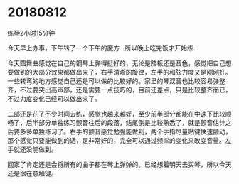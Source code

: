 # 20180812

练琴2小时15分钟

今天早上办事，下午转了一个下午的魔方...所以晚上吃完饭才开始练...

今天圆舞曲感觉在自己的钢琴上弹得挺好的，无论是踏板还是音色，感觉把自己想要做到的大部分效果都做出来了，右手清晰的旋律，左手的和弦力度又是刚刚好。一些转弯的地方感觉自己还是可以做的比较好的。家里的琴双音也比较容易弹整齐，不过要突出高声部，还是需要一点技巧的，目前还差点，只是比较整齐而已，不过力度变化已经可以做出来了。

二部还是花了不少时间去练，感觉也越来越好，至少前半部分都能在中速下比较顺畅了，后半部分单独练习颤音往后的段落，结尾倒是比较熟悉了，就是颤音估计之后要多多单独练习了。右手的颤音感觉勉强能做到，两个手指尽量贴键快速颤动，那个感觉只要能做到的话，是非常好的，完全可以通过频率的变化来改变音量。左手就还没能做到。

回家了肯定还是会将所有的曲子都在琴上弹弹的。已经想着明天去买琴，所以今天还是很在意触键。
